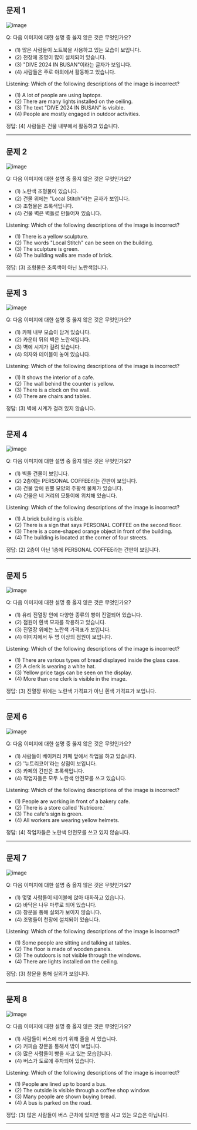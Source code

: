 ## 문제 1

![image](busan_dive.jpg)

Q: 다음 이미지에 대한 설명 중 옳지 않은 것은 무엇인가요?
- (1) 많은 사람들이 노트북을 사용하고 있는 모습이 보입니다.
- (2) 천장에 조명이 많이 설치되어 있습니다.
- (3) "DIVE 2024 IN BUSAN"이라는 글자가 보입니다.
- (4) 사람들은 주로 야외에서 활동하고 있습니다.

Listening: Which of the following descriptions of the image is incorrect?
- (1) A lot of people are using laptops.
- (2) There are many lights installed on the ceiling.
- (3) The text "DIVE 2024 IN BUSAN" is visible.
- (4) People are mostly engaged in outdoor activities.

정답: (4) 사람들은 건물 내부에서 활동하고 있습니다.

---------------------

## 문제 2

![image](local_stitch.jpg)

Q: 다음 이미지에 대한 설명 중 옳지 않은 것은 무엇인가요?
- (1) 노란색 조형물이 있습니다.
- (2) 건물 위에는 "Local Stitch"라는 글자가 보입니다.
- (3) 조형물은 초록색입니다.
- (4) 건물 벽은 벽돌로 만들어져 있습니다.

Listening: Which of the following descriptions of the image is incorrect?
- (1) There is a yellow sculpture.
- (2) The words "Local Stitch" can be seen on the building.
- (3) The sculpture is green.
- (4) The building walls are made of brick.

정답: (3) 조형물은 초록색이 아닌 노란색입니다.

---------------------

## 문제 3

![image](local_stitch_terrarosa.jpg)

Q: 다음 이미지에 대한 설명 중 옳지 않은 것은 무엇인가요?
- (1) 카페 내부 모습이 담겨 있습니다.
- (2) 카운터 뒤의 벽은 노란색입니다.
- (3) 벽에 시계가 걸려 있습니다.
- (4) 의자와 테이블이 놓여 있습니다.

Listening: Which of the following descriptions of the image is incorrect?
- (1) It shows the interior of a cafe.
- (2) The wall behind the counter is yellow.
- (3) There is a clock on the wall.
- (4) There are chairs and tables.

정답: (3) 벽에 시계가 걸려 있지 않습니다.

---------------------

## 문제 4

![image](mangwon.jpg)

Q: 다음 이미지에 대한 설명 중 옳지 않은 것은 무엇인가요?
- (1) 벽돌 건물이 보입니다.
- (2) 2층에는 PERSONAL COFFEE라는 간판이 보입니다.
- (3) 건물 앞에 원뿔 모양의 주황색 물체가 있습니다.
- (4) 건물은 네 거리의 모퉁이에 위치해 있습니다.

Listening: Which of the following descriptions of the image is incorrect?
- (1) A brick building is visible.
- (2) There is a sign that says PERSONAL COFFEE on the second floor.
- (3) There is a cone-shaped orange object in front of the building.
- (4) The building is located at the corner of four streets.

정답: (2) 2층이 아닌 1층에 PERSONAL COFFEE라는 간판이 보입니다.

---------------------

## 문제 5

![image](mangwon_bakery.jpg)

Q: 다음 이미지에 대한 설명 중 옳지 않은 것은 무엇인가요?
- (1) 유리 진열장 안에 다양한 종류의 빵이 진열되어 있습니다.
- (2) 점원이 흰색 모자를 착용하고 있습니다.
- (3) 진열장 위에는 노란색 가격표가 보입니다.
- (4) 이미지에서 두 명 이상의 점원이 보입니다.

Listening: Which of the following descriptions of the image is incorrect?
- (1) There are various types of bread displayed inside the glass case.
- (2) A clerk is wearing a white hat.
- (3) Yellow price tags can be seen on the display.
- (4) More than one clerk is visible in the image.

정답: (3) 진열장 위에는 노란색 가격표가 아닌 흰색 가격표가 보입니다.

---------------------

## 문제 6

![image](sangam_interior.jpg)

Q: 다음 이미지에 대한 설명 중 옳지 않은 것은 무엇인가요?

- (1) 사람들이 베이커리 카페 앞에서 작업을 하고 있습니다.
- (2) '뉴트리코어'라는 상점이 보입니다.
- (3) 카페의 간판은 초록색입니다.
- (4) 작업자들은 모두 노란색 안전모를 쓰고 있습니다.

Listening: Which of the following descriptions of the image is incorrect?

- (1) People are working in front of a bakery cafe.
- (2) There is a store called 'Nutricore.'
- (3) The cafe's sign is green.
- (4) All workers are wearing yellow helmets.

정답: (4) 작업자들은 노란색 안전모를 쓰고 있지 않습니다.

---------------------

## 문제 7

![image](seolleung_terrarosa.jpg)

Q: 다음 이미지에 대한 설명 중 옳지 않은 것은 무엇인가요?

- (1) 몇몇 사람들이 테이블에 앉아 대화하고 있습니다.
- (2) 바닥은 나무 마루로 되어 있습니다.
- (3) 창문을 통해 실외가 보이지 않습니다.
- (4) 조명들이 천장에 설치되어 있습니다.

Listening: Which of the following descriptions of the image is incorrect?

- (1) Some people are sitting and talking at tables.
- (2) The floor is made of wooden panels.
- (3) The outdoors is not visible through the windows.
- (4) There are lights installed on the ceiling.

정답: (3) 창문을 통해 실외가 보입니다.

---------------------

## 문제 8

![image](stanford_coffee.jpg)

Q: 다음 이미지에 대한 설명 중 옳지 않은 것은 무엇인가요?
- (1) 사람들이 버스에 타기 위해 줄을 서 있습니다.
- (2) 커피숍 창문을 통해서 밖이 보입니다.
- (3) 많은 사람들이 빵을 사고 있는 모습입니다.
- (4) 버스가 도로에 주차되어 있습니다.

Listening: Which of the following descriptions of the image is incorrect?
- (1) People are lined up to board a bus.
- (2) The outside is visible through a coffee shop window.
- (3) Many people are shown buying bread.
- (4) A bus is parked on the road.

정답: (3) 많은 사람들이 버스 근처에 있지만 빵을 사고 있는 모습은 아닙니다.

---------------------

